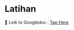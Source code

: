 # Latihan 

🔗 Link to Googledoc : [Tap Here](https://docs.google.com/document/d/1-0WX6qBqdfg0LKsM8EIvm8QGHOTCA1X0fja8n8p4-Sw/edit?usp=sharing)


